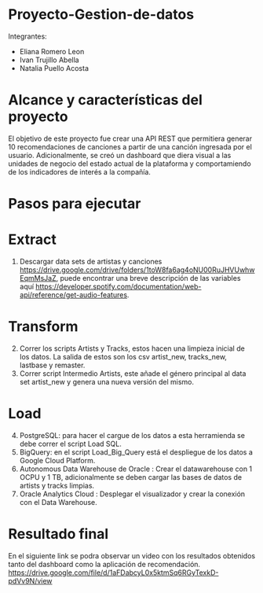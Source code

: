 # Proyecto-Gestion-de-datos

Integrantes:
- Eliana Romero Leon
- Ivan Trujillo Abella
- Natalia Puello Acosta

# Alcance y características del proyecto

El objetivo de este proyecto fue crear una API REST que permitiera generar 10 recomendaciones de canciones a partir de una canción ingresada por el usuario. Adicionalmente, se creó un dashboard que diera visual a las unidades de negocio del estado actual de la plataforma y comportamiendo de los indicadores de interés a la compañía.

# Pasos para ejecutar

# Extract
1. Descargar data sets de artistas y canciones https://drive.google.com/drive/folders/1toW8fa6ag4oNU00RuJHVUwhwEqmMsJaZ, puede encontrar una breve descripción de las variables aquí https://developer.spotify.com/documentation/web-api/reference/get-audio-features. 

# Transform  
2. Correr los scripts Artists y Tracks, estos hacen una limpieza inicial de los datos. La salida de estos son los csv artist_new, tracks_new, lastbase y remaster.
3. Correr script Intermedio Artists, este añade el género principal al data set artist_new y genera una nueva versión del mismo.

# Load
4. PostgreSQL: para hacer el cargue de los datos a esta herramienda se debe correr el script Load SQL.
5. BigQuery: en el script Load_Big_Query está el despliegue de los datos a Google Cloud Platform.
6. Autonomous Data Warehouse de Oracle : Crear el datawarehouse con 1 OCPU y 1 TB, adicionalmente se deben cargar las bases de datos de artists y tracks limpias.
7. Oracle Analytics Cloud : Desplegar el visualizador y crear la conexión con el Data Warehouse.


# Resultado final
En el siguiente link se podra observar un video con los resultados obtenidos tanto del dashboard como la aplicación de recomendación. https://drive.google.com/file/d/1aFDabcyL0x5ktmSq6RGyTexkD-pdVv9N/view
